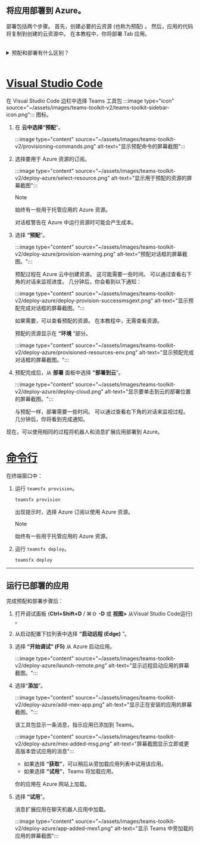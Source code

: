 ## <a name="deploy-your-app-to-azure"></a>将应用部署到 Azure。

部署包括两个步骤。  首先，创建必要的云资源 (也称为预配) 。 然后，应用的代码将复制到创建的云资源中。 在本教程中，你将部署 Tab 应用。
<br> 
<br>
<details>
<summary>预配和部署有什么区别？</summary>
<br>
“ <b>预配</b> ”步骤在 Azure 和 Microsoft 365 中为应用创建资源，但不会将 HTML、CSS、JavaScript 等代码 () 复制到资源。 “ <b>部署</b> ”步骤将应用的代码复制到预配步骤中创建的资源。 通常无需预配新资源即可多次部署。 由于预配步骤可能需要一些时间才能完成，因此它与部署步骤是分开的。
</details>
<br>

# <a name="visual-studio-code"></a>[Visual Studio Code](#tab/vscode)

在 Visual Studio Code 边栏中选择 Teams 工具包 :::image type="icon" source="~/assets/images/teams-toolkit-v2/teams-toolkit-sidebar-icon.png"::: 图标。

1. 在 **云中选择“预配**”。

   :::image type="content" source="~/assets/images/teams-toolkit-v2/provisioning-commands.png" alt-text="显示预配命令的屏幕截图":::

1. 选择要用于 Azure 资源的订阅。

    :::image type="content" source="~/assets/images/teams-toolkit-v2/deploy-azure/select-resource.png" alt-text="显示用于预配的资源的屏幕截图":::

   > [!NOTE]
   > 始终有一些用于托管应用的 Azure 资源。

    对话框警告在 Azure 中运行资源时可能会产生成本。

1. 选择 **“预配**”。

   :::image type="content" source="~/assets/images/teams-toolkit-v2/deploy-azure/provision-warning.png" alt-text="预配对话框的屏幕截图。":::

   预配过程在 Azure 云中创建资源。 这可能需要一些时间。 可以通过查看右下角的对话来监视进度。 几分钟后，你会看到以下通知：

   :::image type="content" source="~/assets/images/teams-toolkit-v2/deploy-azure/deploy-provision-successmsgext.png" alt-text="显示预配完成对话框的屏幕截图。":::

    如果需要，可以查看预配的资源。 在本教程中，无需查看资源。

    预配的资源显示在 **“环境** ”部分。

    :::image type="content" source="~/assets/images/teams-toolkit-v2/deploy-azure/provisioned-resources-env.png" alt-text="显示预配完成对话框的屏幕截图。":::

1. 预配完成后，从 **部署** 面板中选择 **“部署到云**”。

   :::image type="content" source="~/assets/images/teams-toolkit-v2/deploy-azure/deploy-cloud.png" alt-text="显示要单击到云的部署位置的屏幕截图。":::

   与预配一样，部署需要一些时间。 可以通过查看右下角的对话来监视过程。 几分钟后，你将看到完成通知。

现在，可以使用相同的过程将机器人和消息扩展应用部署到 Azure。

# <a name="command-line"></a>[命令行](#tab/cli)

在终端窗口中：

1. 运行 `teamsfx provision`。

   ``` bash
   teamsfx provision
   ```

   出现提示时，选择 Azure 订阅以使用 Azure 资源。

   > [!NOTE]
   > 始终有一些用于托管应用的 Azure 资源。

1. 运行 `teamsfx deploy`。

   ``` bash
   teamsfx deploy
   ```

---

## <a name="run-the-deployed-app"></a>运行已部署的应用

完成预配和部署步骤后：

1. 打开调试面板 (**Ctrl+Shift+D** / ⌘⇧ **-D** 或 **视图>** 从Visual Studio Code运行) 。
1. 从启动配置下拉列表中选择 **“启动远程 (Edge)** ”。
1. 选择 **“开始调试” (F5)** 从 Azure 启动应用。

   :::image type="content" source="~/assets/images/teams-toolkit-v2/deploy-azure/launch-remote.png" alt-text="显示远程启动应用的屏幕截图。":::

1. 选择“**添加**”。

   :::image type="content" source="~/assets/images/teams-toolkit-v2/deploy-azure/add-mex-app.png" alt-text="显示正在安装的应用的屏幕截图。":::

   该工具包显示一条消息，指示应用已添加到 Teams。

   :::image type="content" source="~/assets/images/teams-toolkit-v2/deploy-azure/mex-added-msg.png" alt-text="屏幕截图显示立即或更高版本尝试应用的消息":::
 
    - 如果选择 **“获取”**，可以稍后从旁加载应用列表中试用该应用。
    - 如果选择 **“试用”**，Teams 将加载应用。

   你的应用在 Azure 网站上加载。
   
1. 选择 **“试用**”。

   消息扩展应用在聊天机器人应用中加载。

   :::image type="content" source="~/assets/images/teams-toolkit-v2/deploy-azure/app-added-mex1.png" alt-text="显示 Teams 中旁加载的应用的屏幕截图":::





